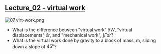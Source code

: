 ## [Lecture_02 - virtual work](https://youtu.be/jTucnH_mzGs)

![07_virt-work.png](https://i.imgur.com/jXGuwim.png)

* What is the difference between "virtual work" $\delta W$, "virtual displacements" $\delta r$, and "mechanical work", $\int F dr$?
* What is the virtual work done by gravity to a block of mass, m, sliding down a slope of $45^o$?

